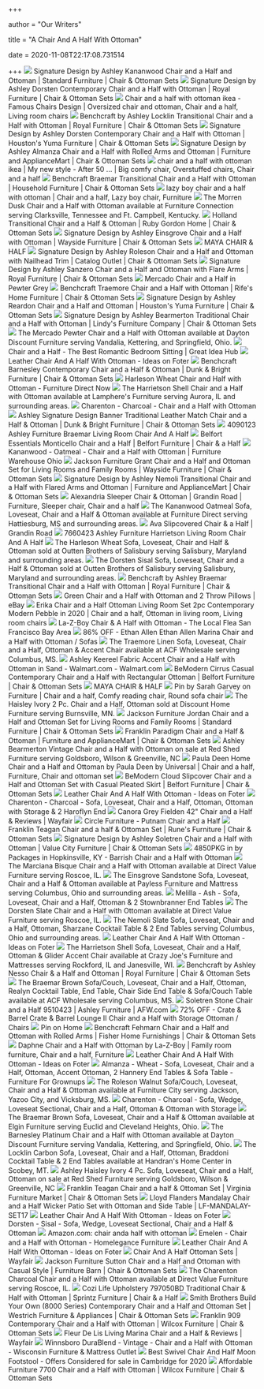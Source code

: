 +++
        
author = "Our Writers"
        
title = "A Chair And A Half With Ottoman"
        
date = 2020-11-08T22:17:08.731514
        
+++
[ ![](https://images.furnituredealer.net/img/products%2Fsignature_design_by_ashley%2Fcolor%2Fkananwood_2960323%2B14-b1.jpg)](https://images.furnituredealer.net/img/products%2Fsignature_design_by_ashley%2Fcolor%2Fkananwood_2960323%2B14-b1.jpg) Signature Design by Ashley Kananwood Chair and a Half and Ottoman |  Standard Furniture | Chair & Ottoman Sets
[ ![](https://images.furnituredealer.net/img/products%2Fsignature_design_by_ashley%2Fcolor%2Fdorsten_7720423%2B14-b3.jpg)](https://images.furnituredealer.net/img/products%2Fsignature_design_by_ashley%2Fcolor%2Fdorsten_7720423%2B14-b3.jpg) Signature Design by Ashley Dorsten Contemporary Chair and a Half with  Ottoman | Royal Furniture | Chair & Ottoman Sets
[ ![](https://i.pinimg.com/originals/3a/6e/4a/3a6e4a27e9fdc463b8f267f63936cca6.jpg)](https://i.pinimg.com/originals/3a/6e/4a/3a6e4a27e9fdc463b8f267f63936cca6.jpg) Chair and a half with ottoman ikea - Famous Chairs Design | Oversized chair  and ottoman, Chair and a half, Living room chairs
[ ![](https://images.furnituredealer.net/img/products%2Fbenchcraft%2Fcolor%2Flocklin_9590423%2B14-b1.jpg)](https://images.furnituredealer.net/img/products%2Fbenchcraft%2Fcolor%2Flocklin_9590423%2B14-b1.jpg) Benchcraft by Ashley Locklin Transitional Chair and a Half with Ottoman |  Royal Furniture | Chair & Ottoman Sets
[ ![](https://images.furnituredealer.net/img/products%2Fsignature_design_by_ashley%2Fcolor%2Fdorsten_7720523%2B14-b1.jpg)](https://images.furnituredealer.net/img/products%2Fsignature_design_by_ashley%2Fcolor%2Fdorsten_7720523%2B14-b1.jpg) Signature Design by Ashley Dorsten Contemporary Chair and a Half with  Ottoman | Houston's Yuma Furniture | Chair & Ottoman Sets
[ ![](https://images.furnituredealer.net/img/products%2Fsignature_design_by_ashley%2Fcolor%2Falmanza_3080323%2B14-b1.jpg)](https://images.furnituredealer.net/img/products%2Fsignature_design_by_ashley%2Fcolor%2Falmanza_3080323%2B14-b1.jpg) Signature Design by Ashley Almanza Chair and a Half with Rolled Arms and  Ottoman | Furniture and ApplianceMart | Chair & Ottoman Sets
[ ![](https://i.pinimg.com/originals/b8/f3/58/b8f358e61d8a5259dcd4b0e37763e249.jpg)](https://i.pinimg.com/originals/b8/f3/58/b8f358e61d8a5259dcd4b0e37763e249.jpg) chair and a half with ottoman ikea | My new style - After 50 ... | Big  comfy chair, Overstuffed chairs, Chair and a half
[ ![](https://images.furnituredealer.net/img/products%2Fbenchcraft%2Fcolor%2Fbraemar%2040901_4090123%2B14-b1.jpg)](https://images.furnituredealer.net/img/products%2Fbenchcraft%2Fcolor%2Fbraemar%2040901_4090123%2B14-b1.jpg) Benchcraft Braemar Transitional Chair and a Half with Ottoman | Household  Furniture | Chair & Ottoman Sets
[ ![](https://i.pinimg.com/originals/85/cc/f8/85ccf8a9d54623ebf63b340f713e64d7.jpg)](https://i.pinimg.com/originals/85/cc/f8/85ccf8a9d54623ebf63b340f713e64d7.jpg) lazy boy chair and a half with ottoman | Chair and a half, Lazy boy chair,  Furniture
[ ![](https://cdn11.bigcommerce.com/s-a1aqxosd6a/images/stencil/1280x1280/products/24634/66243/jpg__51416__84475__45102.1602785199.jpg?c=2)](https://cdn11.bigcommerce.com/s-a1aqxosd6a/images/stencil/1280x1280/products/24634/66243/jpg__51416__84475__45102.1602785199.jpg?c=2) The Morren Dusk Chair and a Half with Ottoman available at Furniture  Connection serving Clarksville, Tennessee and Ft. Campbell, Kentucky.
[ ![](https://images.furnituredealer.net/img/products%2Fsignature_design_by_ashley%2Fcolor%2Fharleson_1510423%2B14-b1.jpg)](https://images.furnituredealer.net/img/products%2Fsignature_design_by_ashley%2Fcolor%2Fharleson_1510423%2B14-b1.jpg) Holland Transitional Chair and a Half & Ottoman | Ruby Gordon Home | Chair  & Ottoman Sets
[ ![](https://imageresizer.furnituredealer.net/img/remote/images.furnituredealer.net/img/products%2Fsignature_design_by_ashley%2Fcolor%2Feinsgrove_3230223%2B14-b1.jpg?width=1024&height=768&scale=both&trim.threshold=50&trim.percentpadding=10)](https://imageresizer.furnituredealer.net/img/remote/images.furnituredealer.net/img/products%2Fsignature_design_by_ashley%2Fcolor%2Feinsgrove_3230223%2B14-b1.jpg?width=1024&height=768&scale=both&trim.threshold=50&trim.percentpadding=10) Signature Design by Ashley Einsgrove Chair and a Half with Ottoman |  Wayside Furniture | Chair & Ottoman Sets
[ ![](https://images2.imgix.net/p4dbimg/p39/images/spf435981-snow_chairhalf%20otto.jpg?fit=fill&trim=color&trimcolor=FFFFFF&trimtol=5&bg=FFFFFF&dl=SPF435988-SNOW.jpg&fm=jpg&auto=format)](https://images2.imgix.net/p4dbimg/p39/images/spf435981-snow_chairhalf%20otto.jpg?fit=fill&trim=color&trimcolor=FFFFFF&trimtol=5&bg=FFFFFF&dl=SPF435988-SNOW.jpg&fm=jpg&auto=format) MAYA CHAIR & HALF
[ ![](https://imageresizer.furnituredealer.net/img/remote/images.furnituredealer.net/img/products%2Fsignature_design_by_ashley%2Fcolor%2Froleson_5870223%2B14-b1.jpg?width=878&height=600&scale=both&trim.threshold=80)](https://imageresizer.furnituredealer.net/img/remote/images.furnituredealer.net/img/products%2Fsignature_design_by_ashley%2Fcolor%2Froleson_5870223%2B14-b1.jpg?width=878&height=600&scale=both&trim.threshold=80) Signature Design by Ashley Roleson Chair and a Half and Ottoman with  Nailhead Trim | Catalog Outlet | Chair & Ottoman Sets
[ ![](https://images.furnituredealer.net/img/products%2Fsignature_design_by_ashley%2Fcolor%2Fsanzero_9420423%2B14-b1.jpg)](https://images.furnituredealer.net/img/products%2Fsignature_design_by_ashley%2Fcolor%2Fsanzero_9420423%2B14-b1.jpg) Signature Design by Ashley Sanzero Chair and a Half and Ottoman with Flare  Arms | Royal Furniture | Chair & Ottoman Sets
[ ![](https://www.montgomerys.com/shop/storage/product-photos/small/TwKS3BW1tG6fgCBL297m.jpeg)](https://www.montgomerys.com/shop/storage/product-photos/small/TwKS3BW1tG6fgCBL297m.jpeg) Mercado Chair and a Half in Pewter Grey
[ ![](https://imageresizer.furnituredealer.net/img/remote/images.furnituredealer.net/img/products%2Fbenchcraft%2Fcolor%2Ftraemore_2740323%2B14-b3.jpg?width=878&height=600&scale=both&trim.threshold=80)](https://imageresizer.furnituredealer.net/img/remote/images.furnituredealer.net/img/products%2Fbenchcraft%2Fcolor%2Ftraemore_2740323%2B14-b3.jpg?width=878&height=600&scale=both&trim.threshold=80) Benchcraft Traemore Chair and a Half with Ottoman | Rife's Home Furniture |  Chair & Ottoman Sets
[ ![](https://images.furnituredealer.net/img/products%2Fsignature_design_by_ashley%2Fcolor%2Freardon_5600123%2B14-b1.jpg)](https://images.furnituredealer.net/img/products%2Fsignature_design_by_ashley%2Fcolor%2Freardon_5600123%2B14-b1.jpg) Signature Design by Ashley Reardon Chair and a Half and Ottoman | Houston's  Yuma Furniture | Chair & Ottoman Sets
[ ![](https://imageresizer.furnituredealer.net/img/remote/images.furnituredealer.net/img/products%2Fsignature_design_by_ashley%2Fcolor%2Fbearmerton_8790123%2B14-b1.jpg?width=878&height=600&scale=both&trim.threshold=80)](https://imageresizer.furnituredealer.net/img/remote/images.furnituredealer.net/img/products%2Fsignature_design_by_ashley%2Fcolor%2Fbearmerton_8790123%2B14-b1.jpg?width=878&height=600&scale=both&trim.threshold=80) Signature Design by Ashley Bearmerton Traditional Chair and a Half with  Ottoman | Lindy's Furniture Company | Chair & Ottoman Sets
[ ![](https://cdn11.bigcommerce.com/s-sgnw57tmt8/images/stencil/1280x1280/products/15146/40577/jpg__87444.1587137855.jpg?c=2?imbypass=on)](https://cdn11.bigcommerce.com/s-sgnw57tmt8/images/stencil/1280x1280/products/15146/40577/jpg__87444.1587137855.jpg?c=2?imbypass=on) The Mercado Pewter Chair and a Half with Ottoman available at Dayton  Discount Furniture serving Vandalia, Kettering, and Springfield, Ohio.
[ ![](https://uploads.greatideahub.com/uploads/2018/02/products2Fbenchcraft2Fcolor2Fquarry-hill_387012314-b1.jpg)](https://uploads.greatideahub.com/uploads/2018/02/products2Fbenchcraft2Fcolor2Fquarry-hill_387012314-b1.jpg) Chair and a Half - The Best Romantic Bedroom Sitting | Great Idea Hub
[ ![](https://foter.com/photos/281/leather-chair-and-a-half-with-ottoman.jpg?s=ts3)](https://foter.com/photos/281/leather-chair-and-a-half-with-ottoman.jpg?s=ts3) Leather Chair And A Half With Ottoman - Ideas on Foter
[ ![](https://imageresizer.furnituredealer.net/img/remote/images.furnituredealer.net/img/products%2Fbenchcraft%2Fcolor%2Fbarnesley_8690423%2B14-b1.jpg?width=878&height=600&scale=both&trim.threshold=80)](https://imageresizer.furnituredealer.net/img/remote/images.furnituredealer.net/img/products%2Fbenchcraft%2Fcolor%2Fbarnesley_8690423%2B14-b1.jpg?width=878&height=600&scale=both&trim.threshold=80) Benchcraft Barnesley Contemporary Chair and a Half & Ottoman | Dunk &  Bright Furniture | Chair & Ottoman Sets
[ ![](https://cdn10.bigcommerce.com/s-hhkbxp2tgo/products/9063/images/17137/15104-23-14__33915.1518914214.1280.1280.jpg?c=2)](https://cdn10.bigcommerce.com/s-hhkbxp2tgo/products/9063/images/17137/15104-23-14__33915.1518914214.1280.1280.jpg?c=2) Harleson Wheat Chair and Half with Ottoman - Furniture Direct Now
[ ![](https://cdn11.bigcommerce.com/s-lpdynbeozc/images/stencil/1280x1280/products/15281/37878/jpg__49764.1553190583.jpg?c=2&imbypass=on)](https://cdn11.bigcommerce.com/s-lpdynbeozc/images/stencil/1280x1280/products/15281/37878/jpg__49764.1553190583.jpg?c=2&imbypass=on) The Harrietson Shell Chair and a Half with Ottoman available at Lamphere's  Furniture serving Aurora, IL and surrounding areas.
[ ![](https://donsfurniture.com/1362-large_default/charenton-charcoal-chair-and-a-half-with-ottoman.jpg)](https://donsfurniture.com/1362-large_default/charenton-charcoal-chair-and-a-half-with-ottoman.jpg) Charenton - Charcoal - Chair and a Half with Ottoman
[ ![](https://images.furnituredealer.net/img/products%2Fsignature_design_by_ashley%2Fcolor%2Fbanner%20-%201195589344_5040423%2B14-b1.jpg)](https://images.furnituredealer.net/img/products%2Fsignature_design_by_ashley%2Fcolor%2Fbanner%20-%201195589344_5040423%2B14-b1.jpg) Ashley Signature Design Banner Traditional Leather Match Chair and a Half &  Ottoman | Dunk & Bright Furniture | Chair & Ottoman Sets
[ ![](https://static.homelivingfurniture.com/data/vendors/8/items/264788/big/4090123.jpg)](https://static.homelivingfurniture.com/data/vendors/8/items/264788/big/4090123.jpg) 4090123 Ashley Furniture Braemar Living Room Chair And A Half
[ ![](https://imageresizer.furnituredealer.net/img/remote/images.furnituredealer.net/img/products%2Fbenchmark_upholstery%2Fcolor%2Fmonticello%205100_5190-10-b0.jpg?width=878&height=600&scale=both&trim.threshold=80)](https://imageresizer.furnituredealer.net/img/remote/images.furnituredealer.net/img/products%2Fbenchmark_upholstery%2Fcolor%2Fmonticello%205100_5190-10-b0.jpg?width=878&height=600&scale=both&trim.threshold=80) Belfort Essentials Monticello Chair and a Half | Belfort Furniture | Chair  & a Half
[ ![](https://u2h4z2x6.rocketcdn.me/wp-content/uploads/2019/12/29603-23-14-2.jpg)](https://u2h4z2x6.rocketcdn.me/wp-content/uploads/2019/12/29603-23-14-2.jpg) Kananwood - Oatmeal - Chair and a Half with Ottoman | Furniture Warehouse  Ohio
[ ![](https://imageresizer.furnituredealer.net/img/remote/images.furnituredealer.net/img/products%2Fcatnapper%2Fcolor%2F4453%20grant_4453-01%2B10%201227-28-3027-28-b2.jpg?width=1024&height=768&scale=both&trim.threshold=50&trim.percentpadding=10)](https://imageresizer.furnituredealer.net/img/remote/images.furnituredealer.net/img/products%2Fcatnapper%2Fcolor%2F4453%20grant_4453-01%2B10%201227-28-3027-28-b2.jpg?width=1024&height=768&scale=both&trim.threshold=50&trim.percentpadding=10) Jackson Furniture Grant Chair and a Half and Ottoman Set for Living Rooms  and Family Rooms | Wayside Furniture | Chair & Ottoman Sets
[ ![](https://images.furnituredealer.net/img/products%2Fsignature_design_by_ashley%2Fcolor%2Fnemoli%2045806_4580623%2B14-b1.jpg)](https://images.furnituredealer.net/img/products%2Fsignature_design_by_ashley%2Fcolor%2Fnemoli%2045806_4580623%2B14-b1.jpg) Signature Design by Ashley Nemoli Transitional Chair and a Half with Flared  Arms and Ottoman | Furniture and ApplianceMart | Chair & Ottoman Sets
[ ![](https://i.pinimg.com/600x315/b1/7c/67/b17c67b577e5cb07f67d189bf7e202ad.jpg)](https://i.pinimg.com/600x315/b1/7c/67/b17c67b577e5cb07f67d189bf7e202ad.jpg) Alexandria Sleeper Chair & Ottoman | Grandin Road | Furniture, Sleeper chair,  Chair and a half
[ ![](https://cdn10.bigcommerce.com/s-hhkbxp2tgo/products/18264/images/44456/jpg__97912.1581357952.1280.1280.jpg?c=2)](https://cdn10.bigcommerce.com/s-hhkbxp2tgo/products/18264/images/44456/jpg__97912.1581357952.1280.1280.jpg?c=2) The Kananwood Oatmeal Sofa, Loveseat, Chair and a Half & Ottoman available  at Furniture Direct serving Hattiesburg, MS and surrounding areas.
[ ![](https://akamai-scene7.grandinroad.com/is/image/frontgate//156236_main)](https://akamai-scene7.grandinroad.com/is/image/frontgate//156236_main) Ava Slipcovered Chair & a Half | Grandin Road
[ ![](https://static.homelivingfurniture.com/data/vendors/8/items/270728/big/7660423.jpg)](https://static.homelivingfurniture.com/data/vendors/8/items/270728/big/7660423.jpg) 7660423 Ashley Furniture Harrietson Living Room Chair And A Half
[ ![](https://cdn10.bigcommerce.com/s-nnsqyc55wv/products/9732/images/21645/15104-38-35-23-14-T716__74351.1524577529.1280.1280.jpg?c=2)](https://cdn10.bigcommerce.com/s-nnsqyc55wv/products/9732/images/21645/15104-38-35-23-14-T716__74351.1524577529.1280.1280.jpg?c=2) The Harleson Wheat Sofa, Loveseat, Chair and Half & Ottoman sold at Outten  Brothers of Salisbury serving Salisbury, Maryland and surrounding areas.
[ ![](https://cdn10.bigcommerce.com/s-nnsqyc55wv/products/13873/images/30165/jpg__46937.1540135627.1280.1280.jpg?c=2)](https://cdn10.bigcommerce.com/s-nnsqyc55wv/products/13873/images/30165/jpg__46937.1540135627.1280.1280.jpg?c=2) The Dorsten Sisal Sofa, Loveseat, Chair and a Half & Ottoman sold at Outten  Brothers of Salisbury serving Salisbury, Maryland and surrounding areas.
[ ![](https://imageresizer.furnituredealer.net/img/remote/images.furnituredealer.net/img/products%2Fbenchcraft%2Fcolor%2Fbraemar%2040901_4090123%2B14-b1.jpg?width=1024&height=768&scale=both&trim.threshold=50&trim.percentpadding=10)](https://imageresizer.furnituredealer.net/img/remote/images.furnituredealer.net/img/products%2Fbenchcraft%2Fcolor%2Fbraemar%2040901_4090123%2B14-b1.jpg?width=1024&height=768&scale=both&trim.threshold=50&trim.percentpadding=10) Benchcraft by Ashley Braemar Transitional Chair and a Half with Ottoman |  Royal Furniture | Chair & Ottoman Sets
[ ![](https://i.ebayimg.com/images/g/o2sAAOSwLUpagNiM/s-l300.jpg)](https://i.ebayimg.com/images/g/o2sAAOSwLUpagNiM/s-l300.jpg) Green Chair and a Half with Ottoman and 2 Throw Pillows | eBay
[ ![](https://i.pinimg.com/originals/79/41/9a/79419a2d20a3cee03347b2653cb298b2.jpg)](https://i.pinimg.com/originals/79/41/9a/79419a2d20a3cee03347b2653cb298b2.jpg) Erika Chair and a Half Ottoman Living Room Set 2pc Contemporary Modern  Pebble in 2020 | Chair and a half, Ottoman in living room, Living room  chairs
[ ![](https://cdn.shopify.com/s/files/1/0824/7161/products/big_1584550828051-0.jpg?v=1584828463)](https://cdn.shopify.com/s/files/1/0824/7161/products/big_1584550828051-0.jpg?v=1584828463) La-Z-Boy Chair & A Half with Ottoman - The Local Flea San Francisco Bay Area
[ ![](https://images.kaiyo.com/106806/ethan-allen/beds/bed-frames/ethan-allen-marina-chair-and-a-half-twin-sleeper-with-ottoman-second-hand.jpeg)](https://images.kaiyo.com/106806/ethan-allen/beds/bed-frames/ethan-allen-marina-chair-and-a-half-twin-sleeper-with-ottoman-second-hand.jpeg) 86% OFF - Ethan Allen Ethan Allen Marina Chair and a Half with Ottoman /  Sofas
[ ![](https://cdn11.bigcommerce.com/s-9kuy4b5cao/images/stencil/1280x1280/products/25973/54232/jpg__21512.1549862695.jpg?c=2)](https://cdn11.bigcommerce.com/s-9kuy4b5cao/images/stencil/1280x1280/products/25973/54232/jpg__21512.1549862695.jpg?c=2) The Traemore Linen Sofa, Loveseat, Chair and a Half, Ottoman & Accent Chair  available at ACF Wholesale serving Columbus, MS.
[ ![](https://i5.walmartimages.com/asr/5678c9f2-1061-4b45-9605-d5beb81ec2df_1.4f9ed76e896cbbdcb038a3527b228eb9.jpeg?odnWidth=450&odnHeight=450&odnBg=ffffff)](https://i5.walmartimages.com/asr/5678c9f2-1061-4b45-9605-d5beb81ec2df_1.4f9ed76e896cbbdcb038a3527b228eb9.jpeg?odnWidth=450&odnHeight=450&odnBg=ffffff) Ashley Keereel Fabric Accent Chair and a Half with Ottoman in Sand -  Walmart.com - Walmart.com
[ ![](https://imageresizer.furnituredealer.net/img/remote/images.furnituredealer.net/img/products%2Fmccreary_modern%2Fcolor%2F0977_0977-c2b%2Bo2b-b.jpg?width=878&height=600&scale=both&trim.threshold=80)](https://imageresizer.furnituredealer.net/img/remote/images.furnituredealer.net/img/products%2Fmccreary_modern%2Fcolor%2F0977_0977-c2b%2Bo2b-b.jpg?width=878&height=600&scale=both&trim.threshold=80) BeModern Cirrus Casual Contemporary Chair and a Half with Rectangular  Ottoman | Belfort Furniture | Chair & Ottoman Sets
[ ![](https://images2.imgix.net/p4dbimg/p39/images/spf435981-dovecolor.jpg?fit=fill&trim=color&trimcolor=FFFFFF&trimtol=5&bg=FFFFFF&w=1024&h=768&fm=pjpg&auto=format)](https://images2.imgix.net/p4dbimg/p39/images/spf435981-dovecolor.jpg?fit=fill&trim=color&trimcolor=FFFFFF&trimtol=5&bg=FFFFFF&w=1024&h=768&fm=pjpg&auto=format) MAYA CHAIR & HALF
[ ![](https://i.pinimg.com/originals/05/2e/91/052e9105a4b6e49b224bd2d7378d10a8.jpg)](https://i.pinimg.com/originals/05/2e/91/052e9105a4b6e49b224bd2d7378d10a8.jpg) Pin by Sarah Garvey on Furniture | Chair and a half, Comfy reading chair,  Round sofa chair
[ ![](https://cdn11.bigcommerce.com/s-9s96q01x2x/images/stencil/1280x1280/products/12806/31207/jpg__61045.1597677518.jpg?c=1)](https://cdn11.bigcommerce.com/s-9s96q01x2x/images/stencil/1280x1280/products/12806/31207/jpg__61045.1597677518.jpg?c=1) The Haisley Ivory 2 Pc. Chair and a Half, Ottoman sold at Discount Home  Furniture serving Burnsville, MN.
[ ![](https://imageresizer.furnituredealer.net/img/remote/images.furnituredealer.net/img/products%2Fcatnapper%2Fcolor%2F4453%20grant_4453-01%2B10%201227-28-3027-28-b0.jpg?width=878&height=600&scale=both&trim.threshold=80)](https://imageresizer.furnituredealer.net/img/remote/images.furnituredealer.net/img/products%2Fcatnapper%2Fcolor%2F4453%20grant_4453-01%2B10%201227-28-3027-28-b0.jpg?width=878&height=600&scale=both&trim.threshold=80) Jackson Furniture Jordan Chair and a Half and Ottoman Set for Living Rooms  and Family Rooms | Standard Furniture | Chair & Ottoman Sets
[ ![](https://imageresizer.furnituredealer.net/img/remote/images.furnituredealer.net/img/products%2Ffranklin%2Fcolor%2F892%20paradigm%20by%20franklin_89288-3521-05%2B89218-b1.jpg?width=878&height=600&scale=both&trim.threshold=80)](https://imageresizer.furnituredealer.net/img/remote/images.furnituredealer.net/img/products%2Ffranklin%2Fcolor%2F892%20paradigm%20by%20franklin_89288-3521-05%2B89218-b1.jpg?width=878&height=600&scale=both&trim.threshold=80) Franklin Paradigm Chair and a Half & Ottoman | Furniture and ApplianceMart  | Chair & Ottoman Sets
[ ![](https://cdn11.bigcommerce.com/s-ziua3409ib/images/stencil/1280x1280/products/17496/42682/jpg__18921.1592335312.jpg?c=2)](https://cdn11.bigcommerce.com/s-ziua3409ib/images/stencil/1280x1280/products/17496/42682/jpg__18921.1592335312.jpg?c=2) Ashley Bearmerton Vintage Chair and a Half with Ottoman on sale at Red Shed  Furniture serving Goldsboro, Wilson & Greenville, NC
[ ![](https://i.pinimg.com/originals/f7/43/c0/f743c00a25ae37a0bd5e943f83d8e6ba.jpg)](https://i.pinimg.com/originals/f7/43/c0/f743c00a25ae37a0bd5e943f83d8e6ba.jpg) Paula Deen Home Chair and a Half and Ottoman by Paula Deen by Universal |  Chair and a half, Furniture, Chair and ottoman set
[ ![](https://imageresizer.furnituredealer.net/img/remote/images.furnituredealer.net/img/products%2Fmccreary_modern%2Fcolor%2F0778_0778-c2ck%2Bo2ck-b.jpg?width=878&height=600&scale=both&trim.threshold=80)](https://imageresizer.furnituredealer.net/img/remote/images.furnituredealer.net/img/products%2Fmccreary_modern%2Fcolor%2F0778_0778-c2ck%2Bo2ck-b.jpg?width=878&height=600&scale=both&trim.threshold=80) BeModern Cloud Slipcover Chair and a Half and Ottoman Set with Casual  Pleated Skirt | Belfort Furniture | Chair & Ottoman Sets
[ ![](https://foter.com/photos/281/oversized-leather-chair-and-a-half.jpg?s=pi)](https://foter.com/photos/281/oversized-leather-chair-and-a-half.jpg?s=pi) Leather Chair And A Half With Ottoman - Ideas on Foter
[ ![](https://donsfurniture.com/2810-thickbox_default/charenton-charcoal-sofa-loveseat-chair-and-a-half-ottoman-ottoman-with-storage-2-haroflyn-end-tables.jpg)](https://donsfurniture.com/2810-thickbox_default/charenton-charcoal-sofa-loveseat-chair-and-a-half-ottoman-ottoman-with-storage-2-haroflyn-end-tables.jpg) Charenton - Charcoal - Sofa, Loveseat, Chair and a Half, Ottoman, Ottoman  with Storage & 2 Haroflyn End
[ ![](https://secure.img1-fg.wfcdn.com/im/03068931/resize-h800-w800%5Ecompr-r85/1109/110902412/Fielden+42%2522+Chair+and+a+Half.jpg)](https://secure.img1-fg.wfcdn.com/im/03068931/resize-h800-w800%5Ecompr-r85/1109/110902412/Fielden+42%2522+Chair+and+a+Half.jpg) Canora Grey Fielden 42" Chair and a Half & Reviews | Wayfair
[ ![](https://www.circlefurniture.com/userfiles/images/Products/Cambridge/Putnam/putnam-chair-half.jpg)](https://www.circlefurniture.com/userfiles/images/Products/Cambridge/Putnam/putnam-chair-half.jpg) Circle Furniture - Putnam Chair and a Half
[ ![](https://imageresizer.furnituredealer.net/img/remote/images.furnituredealer.net/img/products%2Ffranklin%2Fcolor%2Fteagan%20840_84088-8708-14%2B84018-8708-14-b1.jpg?width=1024&height=768&scale=both&trim.threshold=50&trim.percentpadding=10)](https://imageresizer.furnituredealer.net/img/remote/images.furnituredealer.net/img/products%2Ffranklin%2Fcolor%2Fteagan%20840_84088-8708-14%2B84018-8708-14-b1.jpg?width=1024&height=768&scale=both&trim.threshold=50&trim.percentpadding=10) Franklin Teagan Chair and a half & Ottoman Set | Rune's Furniture | Chair &  Ottoman Sets
[ ![](https://imageresizer.furnituredealer.net/img/remote/images.furnituredealer.net/img/products%2Fsignature_design_by_ashley%2Fcolor%2Fsoletren_9510323%2B08-b1.jpg?width=878&height=600&scale=both&trim.threshold=80)](https://imageresizer.furnituredealer.net/img/remote/images.furnituredealer.net/img/products%2Fsignature_design_by_ashley%2Fcolor%2Fsoletren_9510323%2B08-b1.jpg?width=878&height=600&scale=both&trim.threshold=80) Signature Design by Ashley Soletren Chair and a Half with Ottoman | Value  City Furniture | Chair & Ottoman Sets
[ ![](https://images.webfronts.com/cache/dpivchctfb.jpg?imgeng=/w_500/h_500/m_letterbox_ffffff_100)](https://images.webfronts.com/cache/dpivchctfb.jpg?imgeng=/w_500/h_500/m_letterbox_ffffff_100) 4850PKG in by Packages in Hopkinsville, KY - Barrish Chair and a Half with  Ottoman
[ ![](https://cdn11.bigcommerce.com/s-8invo1rra2/images/stencil/1280x1280/products/4153/9333/jpg__61209__95615.1581707221.jpg?c=2)](https://cdn11.bigcommerce.com/s-8invo1rra2/images/stencil/1280x1280/products/4153/9333/jpg__61209__95615.1581707221.jpg?c=2) The Marciana Bisque Chair and a Half with Ottoman available at Direct Value  Furniture serving Roscoe, IL.
[ ![](https://cdn11.bigcommerce.com/s-eesos7vfh6/images/stencil/1280x1280/products/23651/51926/jpg__01714.1576216631.jpg?c=2)](https://cdn11.bigcommerce.com/s-eesos7vfh6/images/stencil/1280x1280/products/23651/51926/jpg__01714.1576216631.jpg?c=2) The Einsgrove Sandstone Sofa, Loveseat, Chair and a Half & Ottoman  available at Payless Furniture and Mattress serving Columbus, Ohio and  surrounding areas.
[ ![](https://donsfurniture.com/2788-large_default/melilla-ash-sofa-loveseat-chair-and-a-half-ottoman-2-stownbranner-end-tables.jpg)](https://donsfurniture.com/2788-large_default/melilla-ash-sofa-loveseat-chair-and-a-half-ottoman-2-stownbranner-end-tables.jpg) Melilla - Ash - Sofa, Loveseat, Chair and a Half, Ottoman & 2 Stownbranner  End Tables
[ ![](https://cdn11.bigcommerce.com/s-8invo1rra2/images/stencil/1280x1280/products/3488/7872/jpg__49177__46556.1581706864.jpg?c=2)](https://cdn11.bigcommerce.com/s-8invo1rra2/images/stencil/1280x1280/products/3488/7872/jpg__49177__46556.1581706864.jpg?c=2) The Dorsten Slate Chair and a Half with Ottoman available at Direct Value  Furniture serving Roscoe, IL.
[ ![](https://cdn11.bigcommerce.com/s-eesos7vfh6/images/stencil/1280x1280/products/22651/48060/jpg__39831.1565805815.jpg?c=2)](https://cdn11.bigcommerce.com/s-eesos7vfh6/images/stencil/1280x1280/products/22651/48060/jpg__39831.1565805815.jpg?c=2) The Nemoli Slate Sofa, Loveseat, Chair and a Half, Ottoman, Sharzane  Cocktail Table & 2 End Tables serving Columbus, Ohio and surrounding areas.
[ ![](https://foter.com/photos/275/leather-chair-and-a-half-with-ottoman.jpg?s=ts3)](https://foter.com/photos/275/leather-chair-and-a-half-with-ottoman.jpg?s=ts3) Leather Chair And A Half With Ottoman - Ideas on Foter
[ ![](https://cdn11.bigcommerce.com/s-q8slvn7m0f/images/stencil/1280x1280/products/11757/25736/jpg__74622.1555428360.jpg?c=2&imbypass=on)](https://cdn11.bigcommerce.com/s-q8slvn7m0f/images/stencil/1280x1280/products/11757/25736/jpg__74622.1555428360.jpg?c=2&imbypass=on) The Harrietson Shell Sofa, Loveseat, Chair and a Half, Ottoman & Glider  Accent Chair available at Crazy Joe's Furniture and Mattresses serving  Rockford, IL and Janesville, WI.
[ ![](https://imageresizer.furnituredealer.net/img/remote/images.furnituredealer.net/img/products%2Fbenchcraft%2Fcolor%2Fnesso%2049102_4910223%2B14-b1.jpg?width=1024&height=768&scale=both&trim.threshold=50&trim.percentpadding=10)](https://imageresizer.furnituredealer.net/img/remote/images.furnituredealer.net/img/products%2Fbenchcraft%2Fcolor%2Fnesso%2049102_4910223%2B14-b1.jpg?width=1024&height=768&scale=both&trim.threshold=50&trim.percentpadding=10) Benchcraft by Ashley Nesso Chair & a Half and Ottoman | Royal Furniture |  Chair & Ottoman Sets
[ ![](https://cdn11.bigcommerce.com/s-9kuy4b5cao/images/stencil/1280x1280/products/27073/57708/jpg__47628.1555903391.jpg?c=2)](https://cdn11.bigcommerce.com/s-9kuy4b5cao/images/stencil/1280x1280/products/27073/57708/jpg__47628.1555903391.jpg?c=2) The Braemar Brown Sofa/Couch, Loveseat, Chair and a Half, Ottoman, Realyn  Cocktail Table, End Table, Chair Side End Table & Sofa/Couch Table  available at ACF Wholesale serving Columbus, MS.
[ ![](https://images.afw.com/images/thumbs/0112429_soletren-stone-chair-and-a-half.jpeg)](https://images.afw.com/images/thumbs/0112429_soletren-stone-chair-and-a-half.jpeg) Soletren Stone Chair and a Half 9510423 | Ashley Furniture | AFW.com
[ ![](https://images.kaiyo.com/118304/crate-and-barrel/chairs/accent-chairs/crate-and-barrel-lounge-i-chair-and-a-half-with-storage-ottoman.jpeg)](https://images.kaiyo.com/118304/crate-and-barrel/chairs/accent-chairs/crate-and-barrel-lounge-i-chair-and-a-half-with-storage-ottoman.jpeg) 72% OFF - Crate & Barrel Crate & Barrel Lounge II Chair and a Half with  Storage Ottoman / Chairs
[ ![](https://i.pinimg.com/originals/72/41/cd/7241cd270e8500e36d37d5bd9f81f3c6.jpg)](https://i.pinimg.com/originals/72/41/cd/7241cd270e8500e36d37d5bd9f81f3c6.jpg) Pin on Home
[ ![](https://imageresizer.furnituredealer.net/img/remote/images.furnituredealer.net/img/products%2Fbenchcraft%2Fcolor%2Ffehmarn_2770323%2B14-b1.jpg?width=878&height=600&scale=both&trim.threshold=80)](https://imageresizer.furnituredealer.net/img/remote/images.furnituredealer.net/img/products%2Fbenchcraft%2Fcolor%2Ffehmarn_2770323%2B14-b1.jpg?width=878&height=600&scale=both&trim.threshold=80) Benchcraft Fehmarn Chair and a Half and Ottoman with Rolled Arms | Fisher  Home Furnishings | Chair & Ottoman Sets
[ ![](https://i.pinimg.com/originals/3f/b1/1d/3fb11de0f8193b529f398af2c3ea7c16.jpg)](https://i.pinimg.com/originals/3f/b1/1d/3fb11de0f8193b529f398af2c3ea7c16.jpg) Daphne Chair and a Half with Ottoman by La-Z-Boy | Family room furniture,  Chair and a half, Furniture
[ ![](https://foter.com/photos/259/leather-chair-and-a-half-with-ottoman-1.jpg?s=pi)](https://foter.com/photos/259/leather-chair-and-a-half-with-ottoman-1.jpg?s=pi) Leather Chair And A Half With Ottoman - Ideas on Foter
[ ![](https://furnitureforgrownups.com/wp-content/uploads/2020/04/image-5444.jpeg)](https://furnitureforgrownups.com/wp-content/uploads/2020/04/image-5444.jpeg) Almanza - Wheat - Sofa, Loveseat, Chair and a Half, Ottoman, Accent Ottoman,  2 Hannery End Tables & Sofa Table - Furniture For Grownups
[ ![](https://cdn11.bigcommerce.com/s-quzkd1v4eo/images/stencil/500x659/products/7070/15034/jpg__85430.1560801163.jpg?c=2)](https://cdn11.bigcommerce.com/s-quzkd1v4eo/images/stencil/500x659/products/7070/15034/jpg__85430.1560801163.jpg?c=2) The Roleson Walnut Sofa/Couch, Loveseat, Chair and a Half & Ottoman  available at Furniture City serving Jackson, Yazoo City, and Vicksburg, MS.
[ ![](https://donsfurniture.com/5005-thickbox_default/charenton-charcoal-sofa-wedge-loveseat-sectional-chair-and-a-half-ottoman-ottoman-with-storage.jpg)](https://donsfurniture.com/5005-thickbox_default/charenton-charcoal-sofa-wedge-loveseat-sectional-chair-and-a-half-ottoman-ottoman-with-storage.jpg) Charenton - Charcoal - Sofa, Wedge, Loveseat Sectional, Chair and a Half,  Ottoman & Ottoman with Storage
[ ![](https://cdn11.bigcommerce.com/s-xchrt0ls1o/images/stencil/1280x1280/products/10634/23159/jpg__44508.1554844538.jpg?c=2?imbypass=on)](https://cdn11.bigcommerce.com/s-xchrt0ls1o/images/stencil/1280x1280/products/10634/23159/jpg__44508.1554844538.jpg?c=2?imbypass=on) The Braemar Brown Sofa, Loveseat, Chair and a Half & Ottoman available at  Elgin Furniture serving Euclid and Cleveland Heights, Ohio.
[ ![](https://cdn11.bigcommerce.com/s-sgnw57tmt8/images/stencil/1280x1280/products/15373/41687/jpg__90325.1591207254.jpg?c=2?imbypass=on)](https://cdn11.bigcommerce.com/s-sgnw57tmt8/images/stencil/1280x1280/products/15373/41687/jpg__90325.1591207254.jpg?c=2?imbypass=on) The Barnesley Platinum Chair and a Half with Ottoman available at Dayton  Discount Furniture serving Vandalia, Kettering, and Springfield, Ohio.
[ ![](https://cdn11.bigcommerce.com/s-yw5lf6bncq/images/stencil/1280x1280/products/11768/26129/jpg__41889.1561050756.jpg?c=2&imbypass=on)](https://cdn11.bigcommerce.com/s-yw5lf6bncq/images/stencil/1280x1280/products/11768/26129/jpg__41889.1561050756.jpg?c=2&imbypass=on) The Locklin Carbon Sofa, Loveseat, Chair and a Half, Ottoman, Braddoni  Cocktail Table & 2 End Tables available at Handran's Home Center in Scobey,  MT.
[ ![](https://cdn11.bigcommerce.com/s-ziua3409ib/images/stencil/1280x1280/products/17925/44628/jpg__59881.1598890284.jpg?c=2)](https://cdn11.bigcommerce.com/s-ziua3409ib/images/stencil/1280x1280/products/17925/44628/jpg__59881.1598890284.jpg?c=2) Ashley Haisley Ivory 4 Pc. Sofa, Loveseat, Chair and a Half, Ottoman on  sale at Red Shed Furniture serving Goldsboro, Wilson & Greenville, NC
[ ![](https://images.furnituredealer.net/img/products%2Ffranklin%2Fcolor%2Fteagan%20840_84088-8708-14%2B84018-8708-14-b1.jpg)](https://images.furnituredealer.net/img/products%2Ffranklin%2Fcolor%2Fteagan%20840_84088-8708-14%2B84018-8708-14-b1.jpg) Franklin Teagan Chair and a half & Ottoman Set | Virginia Furniture Market  | Chair & Ottoman Sets
[ ![](https://www.usaoutdoorfurniture.com/resize/Shared/images/products/lloydflanders/mandalay/LF-MANDALAY-SET17.jpg?bw=575&w=575)](https://www.usaoutdoorfurniture.com/resize/Shared/images/products/lloydflanders/mandalay/LF-MANDALAY-SET17.jpg?bw=575&w=575) Lloyd Flanders Mandalay Chair and a Half Wicker Patio Set with Ottoman and  Side Table | LF-MANDALAY-SET17
[ ![](https://foter.com/photos/281/chair-and-a-half-with-ottoman.jpg?s=pi)](https://foter.com/photos/281/chair-and-a-half-with-ottoman.jpg?s=pi) Leather Chair And A Half With Ottoman - Ideas on Foter
[ ![](https://donsfurniture.com/36054-large_default/dorsten-sisal-sofa-wedge-loveseat-sectional-chair-and-a-half-ottoman.jpg)](https://donsfurniture.com/36054-large_default/dorsten-sisal-sofa-wedge-loveseat-sectional-chair-and-a-half-ottoman.jpg) Dorsten - Sisal - Sofa, Wedge, Loveseat Sectional, Chair and a Half &  Ottoman
[ ![](https://m.media-amazon.com/images/I/61WeQwF0ERL._AC_UY218_.jpg)](https://m.media-amazon.com/images/I/61WeQwF0ERL._AC_UY218_.jpg) Amazon.com: chair anda half with ottoman
[ ![](https://homelegancefurniture.com/pub/media/catalog/product/cache/8103111322f03418f4a15c9232000773/4/5/45600-23-14.jpg)](https://homelegancefurniture.com/pub/media/catalog/product/cache/8103111322f03418f4a15c9232000773/4/5/45600-23-14.jpg) Emelen - Chair and a Half with Ottoman - Homelegance Furniture
[ ![](https://foter.com/photos/286/design-by-ashley-briar-place-antique-chair-and-a-half-ottoman.jpg?s=pi)](https://foter.com/photos/286/design-by-ashley-briar-place-antique-chair-and-a-half-ottoman.jpg?s=pi) Leather Chair And A Half With Ottoman - Ideas on Foter
[ ![](https://secure.img1-fg.wfcdn.com/im/68135256/resize-h600-w600%5Ecompr-r85/8646/86464902/Louisiana+Barrel+Chair+and+Ottoman.jpg)](https://secure.img1-fg.wfcdn.com/im/68135256/resize-h600-w600%5Ecompr-r85/8646/86464902/Louisiana+Barrel+Chair+and+Ottoman.jpg) Chair And A Half Ottoman Sets | Wayfair
[ ![](https://images.furnituredealer.net/img/products%2Fjackson_furniture%2Fcolor%2Fsutton%203289_3289-01%2B10-cobblestone-b0.jpg)](https://images.furnituredealer.net/img/products%2Fjackson_furniture%2Fcolor%2Fsutton%203289_3289-01%2B10-cobblestone-b0.jpg) Jackson Furniture Sutton Chair and a Half and Ottoman with Casual Style |  Furniture Barn | Chair & Ottoman Sets
[ ![](https://cdn11.bigcommerce.com/s-8invo1rra2/images/stencil/1280x1280/products/462/922/14101-14__23184__90164.1581705179.jpg?c=2)](https://cdn11.bigcommerce.com/s-8invo1rra2/images/stencil/1280x1280/products/462/922/14101-14__23184__90164.1581705179.jpg?c=2) The Charenton Charcoal Chair and a Half with Ottoman available at Direct  Value Furniture serving Roscoe, IL.
[ ![](https://images.furnituredealer.net/img/products%2Fcraftmaster%2Fcolor%2F797050bd_797020pc-00pc-qs-kais-be2slmvtiu0uzo8nmkvn3ca.jpg)](https://images.furnituredealer.net/img/products%2Fcraftmaster%2Fcolor%2F797050bd_797020pc-00pc-qs-kais-be2slmvtiu0uzo8nmkvn3ca.jpg) Cozi Life Upholstery 797050BD Traditional Chair & Half with Ottoman |  Sprintz Furniture | Chair & a Half
[ ![](https://imageresizer.furnituredealer.net/img/remote/images.furnituredealer.net/img/products%2Fsmith_brothers%2Fcolor%2Fbuild%20your%20own%208000%20series_8231-31%2B41-b0.jpg?width=878&height=600&scale=both&trim.threshold=80)](https://imageresizer.furnituredealer.net/img/remote/images.furnituredealer.net/img/products%2Fsmith_brothers%2Fcolor%2Fbuild%20your%20own%208000%20series_8231-31%2B41-b0.jpg?width=878&height=600&scale=both&trim.threshold=80) Smith Brothers Build Your Own (8000 Series) Contemporary Chair and a Half  and Ottoman Set | Westrich Furniture & Appliances | Chair & Ottoman Sets
[ ![](https://images.furnituredealer.net/img/products%2Ffranklin%2Fcolor%2Fvalentia%20909_90988%2B18-lm90-06-b1.jpg)](https://images.furnituredealer.net/img/products%2Ffranklin%2Fcolor%2Fvalentia%20909_90988%2B18-lm90-06-b1.jpg) Franklin 909 Contemporary Chair and a Half with Ottoman | Wilcox Furniture  | Chair & Ottoman Sets
[ ![](https://secure.img1-fg.wfcdn.com/im/78043279/resize-h800-w800%5Ecompr-r85/1786/17865375/Marina+Chair+and+a+Half.jpg)](https://secure.img1-fg.wfcdn.com/im/78043279/resize-h800-w800%5Ecompr-r85/1786/17865375/Marina+Chair+and+a+Half.jpg) Fleur De Lis Living Marina Chair and a Half & Reviews | Wayfair
[ ![](https://i0.wp.com/www.wisconsinfurnishings.com/wp-content/uploads/2018/11/unnamed-file-2179.jpeg)](https://i0.wp.com/www.wisconsinfurnishings.com/wp-content/uploads/2018/11/unnamed-file-2179.jpeg) Winnsboro DuraBlend - Vintage - Chair and a Half with Ottoman - Wisconsin  Furniture & Mattress Outlet
[ ![](https://pixl.varagesale.com/http://s3.amazonaws.com/hopshop-image-store-production/155094933/1ab8126e41227ab2340f056a3db9e69b.jpg?_ver=large_uploader_thumbnail&w=640&h=640&fit=crop&s=d1c432a4cc348ca73cf8405957de7282)](https://pixl.varagesale.com/http://s3.amazonaws.com/hopshop-image-store-production/155094933/1ab8126e41227ab2340f056a3db9e69b.jpg?_ver=large_uploader_thumbnail&w=640&h=640&fit=crop&s=d1c432a4cc348ca73cf8405957de7282) Best Swivel Chair And Half Moon Footstool - Offers Considered for sale in  Cambridge for 2020
[ ![](https://imageresizer.furnituredealer.net/img/remote/images.furnituredealer.net/img/products%2Faffordable_furniture%2Fcolor%2F7700%20camero_7701%2B05%20camero%20platinum-b1.jpg?width=878&height=600&scale=both&trim.threshold=80)](https://imageresizer.furnituredealer.net/img/remote/images.furnituredealer.net/img/products%2Faffordable_furniture%2Fcolor%2F7700%20camero_7701%2B05%20camero%20platinum-b1.jpg?width=878&height=600&scale=both&trim.threshold=80) Affordable Furniture 7700 Chair and a Half with Ottoman | Wilcox Furniture  | Chair & Ottoman Sets
